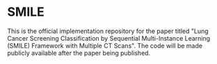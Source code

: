 # SMILE
This is the official implementation repository for the paper titled "Lung Cancer Screening Classification by Sequential Multi-Instance Learning (SMILE) Framework with Multiple CT Scans". 
The code will be made publicly available after the paper being published.
